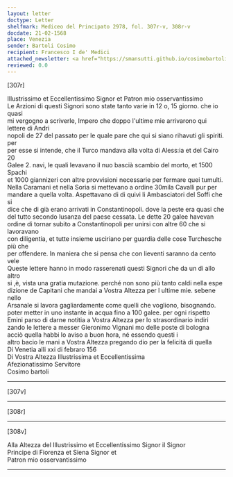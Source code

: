 ```yaml
---
layout: letter
doctype: Letter
shelfmark: Mediceo del Principato 2978, fol. 307r-v, 308r-v
docdate: 21-02-1568
place: Venezia
sender: Bartoli Cosimo
recipient: Francesco I de' Medici
attached_newsletter: <a href="https://smansutti.github.io/cosimobartoli/texts/3080_006/">3080_006</a>
reviewed: 0.0
---
```


[307r]  
  
  
Illustrissimo et Eccellentissimo Signor et Patron mio osservantissimo  
Le Arzioni di questi Signori sono state tanto varie in 12 o, 15 giorno. che io quasi  
mi vergogno a scriverle, Impero che doppo l'ultime mie arrivarono qui lettere di Andri  
nopoli de 27 del passato per le quale pare che qui si siano rihavuti gli spiriti. per  
per esse si intende, che il Turco mandava alla volta di Aless:ia et del Cairo 20  
Galee 2. navi, le quali levavano il nuo bascià scambio del morto, et 1500 Spachi  
et 1000 giannizeri con altre provvisioni necessarie per fermare quei tumulti.  
Nella Caramani et nella Soria si mettevano a ordine 30mila Cavalli pur per  
mandare a quella volta. Aspettavano di di quivi li Ambasciatori del Soffi che si  
dice che di già erano arrivati in Constantinopoli. dove la peste era quasi che  
del tutto secondo lusanza del paese cessata. Le dette 20 galee havevan  
ordine di tornar subito a Constantinopoli per unirsi con altre 60 che si lavoravano  
con diligentia, et tutte insieme usciriano per guardia delle cose Turchesche più che  
per offendere. In maniera che si pensa che con lieventi saranno da cento vele  
Queste lettere hanno in modo rasserenati questi Signori che da un dì allo altro  
si ,è, vista una gratia mutazione. perché non sono più tanto caldi nella espe  
dizione de Capitani che mandai a Vostra Altezza per l ultime mie. sebene nello  
Arsanale si lavora gagliardamente come quelli che vogliono, bisognando.  
poter metter in uno instante in acqua fino a 100 galee. per ogni rispetto  
Emini parso di darne notitia a Vostra Altezza per lo strasordinario indiri  
zando le lettere a messer Gieronimo Vignani mo delle poste di bologna  
acciò quella habbi lo aviso a buon hora, né essendo questi i  
altro bacio le mani a Vostra Altezza pregando dio per la felicità di quella  
Di Venetia alli xxi di febraro 156  
Di Vostra Altezza Illustrissima et Eccellentissima  
Afezionatissimo Servitore  
Cosimo bartoli  
  
---  

[307v]  
  
  
  
---  

[308r]  
  
  
  
---  

[308v]  
  
  
Alla Altezza del Illustrissimo et Eccellentissimo Signor il Signor  
Principe di Fiorenza et Siena Signor et  
Patron mio osservantissimo  
  
---  

